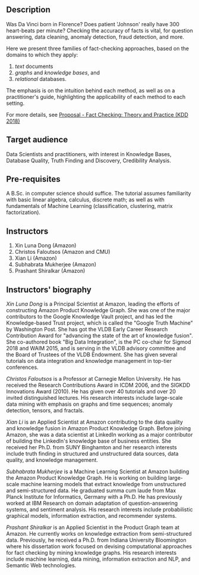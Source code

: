 ## Description

Was Da Vinci born in Florence?
Does patient 'Johnson' really have 300 heart-beats
per minute?
Checking the accuracy of facts is vital,
for question answering, data cleaning,
anomaly detection, fraud detection, and more.

Here we present three families of fact-checking
approaches, based on the domains to which they apply:

1. _text_ documents 
2. _graphs_ and _knowledge bases_, and 
3. _relational_ databases.

The emphasis is on the intuition behind each method,
as well as on a practitioner's guide, 
highlighting the applicability of each method to each setting.

For more details, see [Proposal - Fact Checking: Theory and Practice (KDD 2018)](https://github.com/shiralkarprashant/fact-checking-tutorial-KDD2018/blob/master/docs/FactCheckingTutorial.pdf)

## Target audience

Data Scientists and practitioners, with interest in Knowledge Bases, Database Quality, Truth Finding and Discovery, Credibility Analysis.

## Pre-requisites

A B.Sc. in computer science should suffice. The tutorial assumes familiarity with basic linear algebra, calculus, discrete math; as well as with fundamentals of  Machine Learning (classification, clustering, matrix factorization).

## Instructors
1. Xin Luna Dong (Amazon)
2. Christos Faloutsos (Amazon and CMU)
3. Xian Li (Amazon)
4. Subhabrata Mukherjee (Amazon)
5. Prashant Shiralkar (Amazon)

## Instructors' biography

_Xin Luna Dong_ is a Principal Scientist at Amazon, leading the efforts of constructing Amazon Product Knowledge Graph. She was one of the major contributors to the Google Knowledge Vault project, and has led the Knowledge-based Trust project, which is called the "Google Truth Machine" by Washington Post. She has got the VLDB Early Career Research Contribution Award for "advancing the state of the art of knowledge fusion". She co-authored book "Big Data Integration", is the PC co-chair for Sigmod 2018 and WAIM 2015, and is serving in the VLDB advisory committee and the Board of Trustees of the VLDB Endowment. She has given several tutorials on data integration and knowledge management in top-tier conferences.

_Christos Faloutsos_ is a Professor at Carnegie Mellon University. He has received the Research Contributions Award in ICDM 2006, and the SIGKDD Innovations Award (2010). He has given over 40 tutorials and over 20 invited distinguished lectures. His research interests include large-scale data mining with emphasis on graphs and time sequences; anomaly detection, tensors, and fractals.

_Xian Li_ is an Applied Scientist at Amazon contributing to the data quality and knowledge fusion in Amazon Product Knowledge Graph. Before joining Amazon, she was a data scientist at LinkedIn working as a major contributor of building the LinkedIn's knowledge base of business entities. She received her Ph.D. from SUNY Binghamton and her research interests include truth finding in structured and unstructured data sources, data quality, and knowledge management.

_Subhabrata Mukherjee_ is a Machine Learning Scientist at Amazon building the Amazon Product Knowledge Graph. He is working on building large-scale machine learning models that extract knowledge from unstructured and semi-structured data. He graduated summa cum laude from Max Planck Institute for Informatics, Germany with a Ph.D. He has previously worked at IBM Research on domain adaptation of question-answering systems, and sentiment analysis. His research interests include probabilistic graphical models, information extraction, and recommender systems. 

_Prashant Shiralkar_ is an Applied Scientist in the Product Graph team at Amazon. He currently works on knowledge extraction from semi-structured data. Previously, he received a Ph.D. from Indiana University Bloomington where his dissertation work focused on devising computational approaches for fact checking by mining knowledge graphs. His research interests include machine learning, data mining, information extraction and NLP, and Semantic Web technologies.

